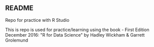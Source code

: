 ## README

Repo for practice with R Studio

This is repo is used for practice/learning using the book - First Edition December 2016: "R for Data Science" by Hadley Wickham & Garrett Grolemund
